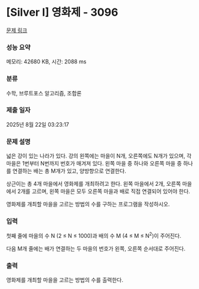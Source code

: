 # [Silver I] 영화제 - 3096 

[문제 링크](https://www.acmicpc.net/problem/3096) 

### 성능 요약

메모리: 42680 KB, 시간: 2088 ms

### 분류

수학, 브루트포스 알고리즘, 조합론

### 제출 일자

2025년 8월 22일 03:23:17

### 문제 설명

<p>넓은 강이 있는 나라가 있다. 강의 왼쪽에는 마을이 N개, 오른쪽에도 N개가 있으며, 각 마을은 1번부터 N번까지 번호가 매겨져 있다. 왼쪽 마을 중 하나와 오른쪽 마을 중 하나를 연결하는 배는 총 M개가 있고, 양방향으로 연결한다.</p>

<p>상근이는 총 4개 마을에서 영화제를 개최하려고 한다. 왼쪽 마을에서 2개, 오른쪽 마을에서 2개를 고르며, 왼쪽 마을은 모두 오른쪽 마을과 배로 직접 연결되어 있어야 한다.</p>

<p>영화제를 개최할 마을을 고르는 방법의 수를 구하는 프로그램을 작성하시오.</p>

### 입력 

 <p>첫째 줄에 마을의 수 N (2 ≤ N ≤ 1000)과 배의 수 M (4 ≤ M ≤ N<sup>2</sup>)이 주어진다.</p>

<p>다음 M개 줄에는 배가 연결하는 두 마을의 번호가 왼쪽, 오른쪽 순서대로 주어진다.</p>

### 출력 

 <p>영화제를 개최할 마을을 고르는 방법의 수를 출력한다.</p>

